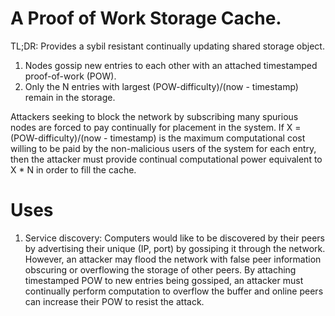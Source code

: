 # A Proof of Work Storage Cache.

TL;DR: Provides a sybil resistant continually updating shared storage object.

1. Nodes gossip new entries to each other with an attached timestamped proof-of-work (POW).
2. Only the N entries with largest (POW-difficulty)/(now - timestamp) remain in the storage.

Attackers seeking to block the network by subscribing many spurious nodes are forced to pay 
continually for placement in the system. If X = (POW-difficulty)/(now - timestamp) is the maximum
computational cost willing to be paid by the non-malicious users of the system for each entry,
then the attacker must provide continual computational power equivalent to X * N in order to fill
the cache.

# Uses

1. Service discovery: Computers would like to be discovered by their peers by advertising their
unique (IP, port) by gossiping it through the network. However, an attacker may flood 
the network with false peer information obscuring or overflowing the storage of other peers. By 
attaching timestamped POW to new entries being gossiped, an attacker must continually perform 
computation to overflow the buffer and online peers can increase their POW to resist the attack. 
